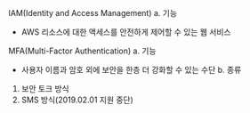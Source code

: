 IAM(Identity and Access Management)
a. 기능
 - AWS 리소스에 대한 액세스를 안전하게 제어할 수 있는 웹 서비스


MFA(Multi-Factor Authentication)
a. 기능
 - 사용자 이름과 암호 외에 보안을 한층 더 강화할 수 있는 수단
b. 종류
 1. 보안 토크 방식
 2. SMS 방식(2019.02.01 지원 중단)
